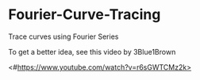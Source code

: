 # Fourier-Curve-Tracing
Trace curves using Fourier Series

To get a better idea, see this video by 3Blue1Brown

<#https://www.youtube.com/watch?v=r6sGWTCMz2k>

